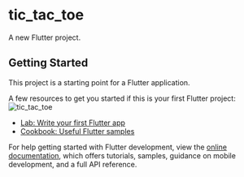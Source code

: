 # tic_tac_toe

A new Flutter project.

## Getting Started

This project is a starting point for a Flutter application.

A few resources to get you started if this is your first Flutter project:
![tic_tac_toe](https://github.com/AroojAslam/Tic_Tac_Toa/assets/101873027/3a1f2649-8fba-4ec9-86b6-dfa331371958)


- [Lab: Write your first Flutter app](https://docs.flutter.dev/get-started/codelab)
- [Cookbook: Useful Flutter samples](https://docs.flutter.dev/cookbook)

For help getting started with Flutter development, view the
[online documentation](https://docs.flutter.dev/), which offers tutorials,
samples, guidance on mobile development, and a full API reference.
